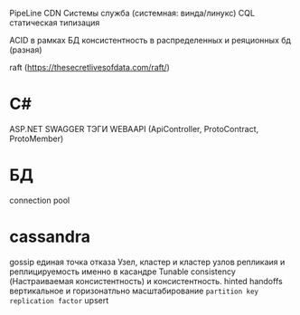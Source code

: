 PipeLine
CDN Системы
служба (системная: винда/линукс)
CQL
статическая типизация

ACID в рамках БД
консистентность в распределенных и реяционных бд (разная)

raft (https://thesecretlivesofdata.com/raft/)
# C\#
ASP.NET
SWAGGER
ТЭГИ
WEBAAPI (ApiController, ProtoContract, ProtoMember)

# БД
connection pool
# cassandra
gossip
единая точка отказа
Узел, кластер и кластер узлов
репликаия и реплицируемость именно в касандре
Tunable consistency (Настраиваемая консистентность) и консистентность.
hinted handoffs
вертикальное и горизонатльно масштабирование
`partition key`
`replication factor`
upsert
